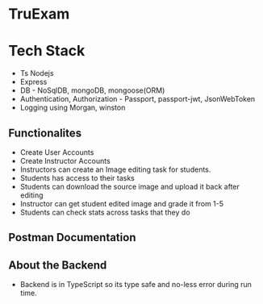# TruExam

# Tech Stack

- Ts Nodejs
- Express
- DB - NoSqlDB, mongoDB, mongoose(ORM)
- Authentication, Authorization - Passport, passport-jwt, JsonWebToken
- Logging using Morgan, winston

## Functionalites

- Create User Accounts
- Create Instructor Accounts
- Instructors can create an Image editing task for students.
- Students has access to their tasks
- Students can download the source image and upload it back after editing
- Instructor can get student edited image and grade it from 1-5
- Students can check stats across tasks that they do

## Postman Documentation

## About the Backend

- Backend is in TypeScript so its type safe and no-less error during run time.

